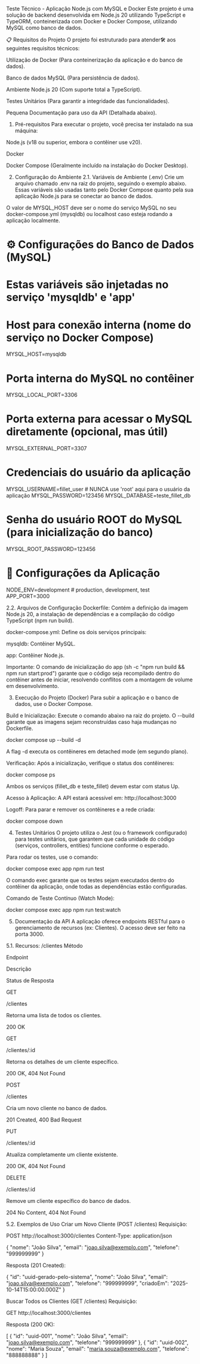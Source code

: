 Teste Técnico - Aplicação Node.js com MySQL e Docker
Este projeto é uma solução de backend desenvolvida em Node.js 20 utilizando TypeScript e TypeORM, conteinerizada com Docker e Docker Compose, utilizando MySQL como banco de dados.

📋 Requisitos do Projeto
O projeto foi estruturado para atender🛠️ aos seguintes requisitos técnicos:

Utilização de Docker (Para conteinerização da aplicação e do banco de dados).

Banco de dados MySQL (Para persistência de dados).

Ambiente Node.js 20 (Com suporte total a TypeScript).

Testes Unitários (Para garantir a integridade das funcionalidades).

Pequena Documentação para uso da API (Detalhada abaixo).

1. Pré-requisitos
Para executar o projeto, você precisa ter instalado na sua máquina:

Node.js (v18 ou superior, embora o contêiner use v20).

Docker

Docker Compose (Geralmente incluído na instalação do Docker Desktop).

2. Configuração do Ambiente
2.1. Variáveis de Ambiente (.env)
Crie um arquivo chamado .env na raiz do projeto, seguindo o exemplo abaixo. Essas variáveis são usadas tanto pelo Docker Compose quanto pela sua aplicação Node.js para se conectar ao banco de dados.

O valor de MYSQL_HOST deve ser o nome do serviço MySQL no seu docker-compose.yml (mysqldb) ou localhost caso esteja rodando a aplicação localmente.

# ⚙️ Configurações do Banco de Dados (MySQL)
# Estas variáveis são injetadas no serviço 'mysqldb' e 'app'

# Host para conexão interna (nome do serviço no Docker Compose)
MYSQL_HOST=mysqldb
# Porta interna do MySQL no contêiner
MYSQL_LOCAL_PORT=3306
# Porta externa para acessar o MySQL diretamente (opcional, mas útil)
MYSQL_EXTERNAL_PORT=3307

# Credenciais do usuário da aplicação
MYSQL_USERNAME=fillet_user # NUNCA use 'root' aqui para o usuário da aplicação
MYSQL_PASSWORD=123456
MYSQL_DATABASE=teste_fillet_db

# Senha do usuário ROOT do MySQL (para inicialização do banco)
MYSQL_ROOT_PASSWORD=123456

# 🚀 Configurações da Aplicação
NODE_ENV=development # production, development, test
APP_PORT=3000

2.2. Arquivos de Configuração
Dockerfile: Contém a definição da imagem Node.js 20, a instalação de dependências e a compilação do código TypeScript (npm run build).

docker-compose.yml: Define os dois serviços principais:

mysqldb: Contêiner MySQL.

app: Contêiner Node.js.

Importante: O comando de inicialização do app (sh -c "npm run build && npm run start:prod") garante que o código seja recompilado dentro do contêiner antes de iniciar, resolvendo conflitos com a montagem de volume em desenvolvimento.

3. Execução do Projeto (Docker)
Para subir a aplicação e o banco de dados, use o Docker Compose.

Build e Inicialização:
Execute o comando abaixo na raiz do projeto. O --build garante que as imagens sejam reconstruídas caso haja mudanças no Dockerfile.

docker compose up --build -d

A flag -d executa os contêineres em detached mode (em segundo plano).

Verificação:
Após a inicialização, verifique o status dos contêineres:

docker compose ps

Ambos os serviços (fillet_db e teste_fillet) devem estar com status Up.

Acesso à Aplicação:
A API estará acessível em: http://localhost:3000

Logoff:
Para parar e remover os contêineres e a rede criada:

docker compose down

4. Testes Unitários
O projeto utiliza o Jest (ou o framework configurado) para testes unitários, que garantem que cada unidade do código (serviços, controllers, entities) funcione conforme o esperado.

Para rodar os testes, use o comando:

docker compose exec app npm run test

O comando exec garante que os testes sejam executados dentro do contêiner da aplicação, onde todas as dependências estão configuradas.

Comando de Teste Contínuo (Watch Mode):

docker compose exec app npm run test:watch

5. Documentação da API
A aplicação oferece endpoints RESTful para o gerenciamento de recursos (ex: Clientes). O acesso deve ser feito na porta 3000.

5.1. Recursos: /clientes
Método

Endpoint

Descrição

Status de Resposta

GET

/clientes

Retorna uma lista de todos os clientes.

200 OK

GET

/clientes/:id

Retorna os detalhes de um cliente específico.

200 OK, 404 Not Found

POST

/clientes

Cria um novo cliente no banco de dados.

201 Created, 400 Bad Request

PUT

/clientes/:id

Atualiza completamente um cliente existente.

200 OK, 404 Not Found

DELETE

/clientes/:id

Remove um cliente específico do banco de dados.

204 No Content, 404 Not Found

5.2. Exemplos de Uso
Criar um Novo Cliente (POST /clientes)
Requisição:

POST http://localhost:3000/clientes
Content-Type: application/json

{
    "nome": "João Silva",
    "email": "joao.silva@exemplo.com",
    "telefone": "999999999"
}

Resposta (201 Created):

{
    "id": "uuid-gerado-pelo-sistema",
    "nome": "João Silva",
    "email": "joao.silva@exemplo.com",
    "telefone": "999999999",
    "criadoEm": "2025-10-14T15:00:00.000Z"
}

Buscar Todos os Clientes (GET /clientes)
Requisição:

GET http://localhost:3000/clientes

Resposta (200 OK):

[
    {
        "id": "uuid-001",
        "nome": "João Silva",
        "email": "joao.silva@exemplo.com",
        "telefone": "999999999"
    },
    {
        "id": "uuid-002",
        "nome": "Maria Souza",
        "email": "maria.souza@exemplo.com",
        "telefone": "888888888"
    }
]
